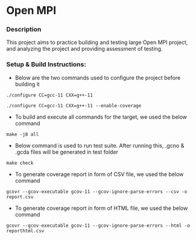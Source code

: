 # Open MPI

### Description

This project aims to practice building and testing large Open MPI project, and analyzing the project and providing assessment of testing.

### **Setup & Build Instructions:**
* Below are the two commands used to configure the project before building it
````
./configure CC=gcc-11 CXX=g++-11
````
````
./configure CC=gcc-11 CXX=g++-11 --enable-coverage
````
* To build and execute all commands for the target, we used the below command
````
make -j8 all
````
* Below command is used to run test suite. After running this, .gcno & .gcda files will be generated in test folder
````
make check
````
* To generate coverage report in form of CSV file, we used the below command
````commandline
gcovr --gcov-executable gcov-11 --gcov-ignore-parse-errors --csv -o report.csv
````
* To generate coverage report in form of HTML file, we used the below command
````commandline
gcovr --gcov-executable gcov-11 --gcov-ignore-parse-errors --html -o reporthtml.csv
````



